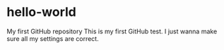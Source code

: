 # hello-world
My first GitHub repository 
This is my first GitHub test. I just wanna make sure all my settings are correct.
